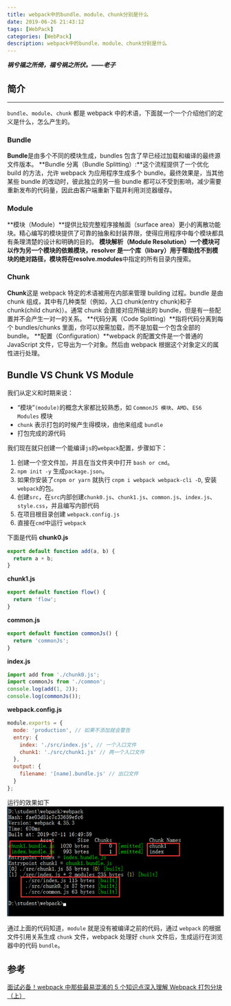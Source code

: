 ```yaml
---
title: webpack中的bundle、module、chunk分别是什么
date: 2019-06-26 21:43:12
tags: [WebPack]
categories: [WebPack]
description: webpack中的bundle、module、chunk分别是什么
---
```


**_祸兮福之所倚，福兮祸之所伏。——老子_**

## 简介

---

`bundle`、`module`、`chunk` 都是 webpack 中的术语，下面就一个一个介绍他们的定义是什么，怎么产生的。

### Bundle

**Bundle**是由多个不同的模块生成，bundles 包含了早已经过加载和编译的最终源文件版本。
**Bundle 分离（Bundle Splitting）:**这个流程提供了一个优化 build 的方法，允许 webpack 为应用程序生成多个 bundle。最终效果是，当其他某些 bundle 的改动时，彼此独立的另一些 bundle 都可以不受到影响，减少需要重新发布的代码量，因此由客户端重新下载并利用浏览器缓存。

### Module

**模块（Module）**提供比较完整程序接触面（surface area）更小的离散功能块。精心编写的模块提供了可靠的抽象和封装界限，使得应用程序中每个模块都具有条理清楚的设计和明确的目的。
**模块解析（Module Resolution）**一个模块可以作为另一个模块的依赖模块，resolver 是一个库（libary）用于帮助找不到模块的绝对路径，模块将在**resolve.modules**中指定的所有目录内搜索。

### Chunk

**Chunk**这是 webpack 特定的术语被用在内部来管理 building 过程。bundle 是由 chunk 组成，其中有几种类型（例如，入口 chunk(entry chunk)和子 chunk(child chunk)）。通常 chunk 会直接对应所输出的 bundle，但是有一些配置并不会产生一对一的关系。
**代码分离（Code Splitting）**指将代码分离到每个 bundles/chunks 里面，你可以按需加载，而不是加载一个包含全部的 bundle。
**配置（Configuration）**webpack 的配置文件是一个普通的 JavaScript 文件，它导出为一个对象。然后由 webpack 根据这个对象定义的属性进行处理。

## Bundle VS Chunk VS Module

我们从定义和时期来说：

- “模块”`(module)`的概念大家都比较熟悉，如 `CommonJS 模块`、`AMD`、`ES6 Modules` 模块
- `chunk` 表示打包的时候产生得模块，由他来组成 `bundle`
- 打包完成的源代码

我们现在就只创建一个能编译`js`的`webpack`配置，步骤如下：

1. 创建一个空文件加，并且在当文件夹中打开 `bash or cmd`。
2. `npm init -y` 生成`package.json`。
3. 如果你安装了`cnpm or yarn` 就执行 `cnpm i webpack webpack-cli -D`, 安装`webpack`的包。
4. 创建`src`，在`src`内部创建`chunk0.js`、`chunk1.js`、`common.js`、`index.js`、`style.css`，并且编写内部代码
5. 在项目根目录创建 `webpack.config.js`
6. 直接在`cmd`中运行 `webpack`

下面是代码
**chunk0.js**

```javascript
export default function add(a, b) {
  return a + b;
}
```

**chunk1.js**

```javascript
export default function flow() {
  return 'flow';
}
```

**common.js**

```javascript
export default function commonJs() {
  return 'commonJs';
}
```

**index.js**

```javascript
import add from './chunk0.js';
import commonJs from './common';
console.log(add(1, 2));
console.log(commonJs());
```

**webpack.config.js**

```javascript
module.exports = {
  mode: 'production', // 如果不添加就会警告
  entry: {
    index: './src/index.js', // 一个入口文件
    chunk1: './src/chunk1.js' // 两一个入口文件
  },
  output: {
    filename: '[name].bundle.js' // 出口文件
  }
};
```

运行的效果如下
![webpack bundle module chunk](../../../images/webpack/webpack1-1.png)

通过上面的代码知道，`module` 就是没有被编译之前的代码，通过 `webpack` 的根据文件引用关系生成 `chunk` 文件，webpack 处理好 `chunk` 文件后，生成运行在浏览器中的代码 `bundle`。

## 参考

[面试必备！webpack 中那些最易混淆的 5 个知识点](https://juejin.im/post/5cede821f265da1bbd4b5630)[深入理解 Webpack 打包分块（上）](http://qingbob.com/webpack-chunks-split-01/)
